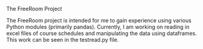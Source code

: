 The FreeRoom Project

The FreeRoom project is intended for me to gain experience using various Python modules (primarily pandas). Currently, I am working on reading in excel files of course schedules and manipulating the data using dataframes. This work can be seen in the testread.py file.
